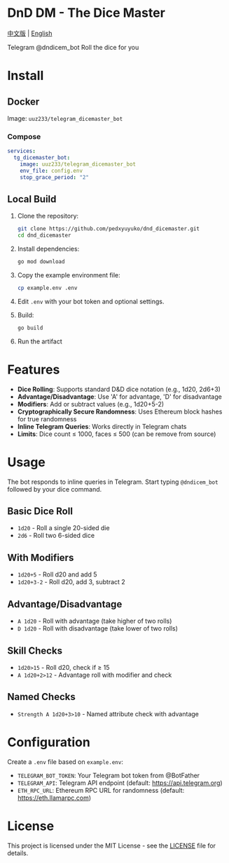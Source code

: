# DnD DM - The Dice Master
[中文版](README_CN.md) | [English](README.md)

Telegram @dndicem_bot
Roll the dice for you

# Install

## Docker

Image: ``uuz233/telegram_dicemaster_bot``

### Compose
```yaml
services:
  tg_dicemaster_bot:
    image: uuz233/telegram_dicemaster_bot
    env_file: config.env
    stop_grace_period: "2"
```

## Local Build

1. Clone the repository:
   ```bash
   git clone https://github.com/pedxyuyuko/dnd_dicemaster.git
   cd dnd_dicemaster
   ```

2. Install dependencies:
   ```bash
   go mod download
   ```

3. Copy the example environment file:
   ```bash
   cp example.env .env
   ```

4. Edit `.env` with your bot token and optional settings.

5. Build:
   ```bash
   go build
   ```

6. Run the artifact

# Features

- **Dice Rolling**: Supports standard D&D dice notation (e.g., 1d20, 2d6+3)
- **Advantage/Disadvantage**: Use 'A' for advantage, 'D' for disadvantage
- **Modifiers**: Add or subtract values (e.g., 1d20+5-2)
- **Cryptographically Secure Randomness**: Uses Ethereum block hashes for true randomness
- **Inline Telegram Queries**: Works directly in Telegram chats
- **Limits**: Dice count ≤ 1000, faces ≤ 500 (can be remove from source)

# Usage

The bot responds to inline queries in Telegram. Start typing `@dndicem_bot` followed by your dice command.

## Basic Dice Roll
- `1d20` - Roll a single 20-sided die
- `2d6` - Roll two 6-sided dice

## With Modifiers
- `1d20+5` - Roll d20 and add 5
- `1d20+3-2` - Roll d20, add 3, subtract 2

## Advantage/Disadvantage
- `A 1d20` - Roll with advantage (take higher of two rolls)
- `D 1d20` - Roll with disadvantage (take lower of two rolls)

## Skill Checks
- `1d20>15` - Roll d20, check if ≥ 15
- `A 1d20+2>12` - Advantage roll with modifier and check

## Named Checks
- `Strength A 1d20+3>10` - Named attribute check with advantage

# Configuration

Create a `.env` file based on `example.env`:

- `TELEGRAM_BOT_TOKEN`: Your Telegram bot token from @BotFather
- `TELEGRAM_API`: Telegram API endpoint (default: https://api.telegram.org)
- `ETH_RPC_URL`: Ethereum RPC URL for randomness (default: https://eth.llamarpc.com)

# License

This project is licensed under the MIT License - see the [LICENSE](LICENSE) file for details.
